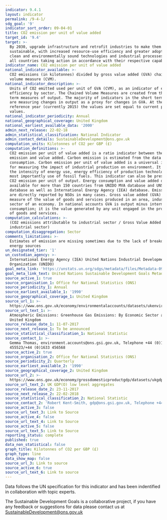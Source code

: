 ```yaml
---
indicator: 9.4.1
layout: indicator
permalink: /9-4-1/
sdg_goal: '9'
indicator_sort_order: 09-04-01
title: CO2 emission per unit of value added
target_id: '9.4'
target: >-
  By 2030, upgrade infrastructure and retrofit industries to make them
  sustainable, with increased resource-use efficiency and greater adoption of
  clean and environmentally sound technologies and industrial processes, with
  all countries taking action in accordance with their respective capabilities
indicator_name: CO2 emission per unit of value added
national_indicator_available: >-
  CO2 emissions (in kilotonnes) divided by gross value added (GVA) chained
  volume measure (CVM).
national_indicator_description: >-
  Units of CO2 emitted used per unit of GVA (CVM), as an indicator of energy
  efficiency by sector. The Chained Volume Measures are created from the short
  term measures of output. The majority of indicators in the short term measures
  are measuring changes in output as a proxy for changes in GVA. At the
  reference year (currently 2015) the values are set equal to current price GVA
  values.
national_indicator_periodicity: Annual
national_geographical_coverage: United Kingdom
national_earliest_available_data: '2000'
admin_next_release: 22-02-18
admin_statistical_classification: National Indicator
admin_contact_details: SustainableDevelopment@ons.gov.uk
computation_units: Kilotonnes of CO2 per GBP (£)
computation_definitions: >-
  CO2 emission per unit of value added is a ratio indicator between the carbon
  emission and value added. Carbon emission is estimated from the data on energy
  consumption. Carbon emission per unit of value added is a universal indicator
  for measuring the impact of industrial production on environment. It captures
  the intensity of energy use, energy efficiency of production technology and
  most importantly use of fossil fuels. This indicator can also be presented as
  CO2 emission per unit of output. Energy consumption and value added data are
  available for more than 150 countries from UNIDO MVA database and UNSD energy
  database as well as International Energy Agency (IEA) database. Emission data
  are directly reported by NSOs in many cases. Gross value added (GVA) is the
  measure of the value of goods and services produced in an area, industry or
  sector of an economy. In national accounts GVA is output minus intermediate
  consumption; it is the value generated by any unit engaged in the production
  of goods and services.
computation_calculations: >-
  (CO2 emissions attributable to industrial sector / Gross Value Added [GVA] by
  industrial sector)
computation_disaggregation: Sector
comments_limitations: >-
  Estimates of emission are missing sometimes due to the lack of breakdown by
  energy sources
un_designated_tier: '1'
un_custodian_agency: >-
  International Energy Agency (IEA) United Nations Industrial Development
  Organization (UNIDO)
goal_meta_link: 'https://unstats.un.org/sdgs/metadata/files/Metadata-09-04-01.pdf '
goal_meta_link_text: United Nations Sustainable Development Goals Metadata (PDF 516 KB)
source_active_1: true
source_organisation_1: Office for National Statistics (ONS)
source_periodicity_1: Annual
source_earliest_available_1: '1990'
source_geographical_coverage_1: United Kingdom
source_url_1: >-
  https://www.ons.gov.uk/economy/environmentalaccounts/datasets/ukenvironmentalaccountsatmosphericemissionsgreenhousegasemissionsbyeconomicsectorandgasunitedkingdom
source_url_text_1: >-
  Atmospheric Emissions: Greenhouse Gas Emissions: By Economic Sector and Gas,
  United Kingdom
source_release_date_1: 11-07-2017
source_next_release_1: To be announced
source_statistical_classification_1: National Statistic
source_contact_1: >-
  Gemma Thomas, environment.accounts@ons.gsi.gov.uk, Telephone +44 (0)1633
  455523/+44 (0)1633 456568
source_active_2: true
source_organisation_2: Office for National Statistics (ONS)
source_periodicity_2: Quarterly
source_earliest_available_2: '1990'
source_geographical_coverage_2: United Kingdom
source_url_2: >-
  https://www.ons.gov.uk/economy/grossdomesticproductgdp/datasets/ukgdpolowlevelaggregates
source_url_text_2: UK GDP(O) low level aggregates
source_release_date_2: 23-11-2017
source_next_release_2: 22-02-2018
source_statistical_classification_2: National Statistic
source_contact_2: 'Robert Kent-Smith, gdp@ons.gsi.gov.uk, Telephone +44(0)1633 651618'
source_active_3: false
source_url_text_3: Link to Source
source_active_4: false
source_url_text_4: Link to Source
source_active_5: false
source_url_text_5: Link to Source
reporting_status: complete
published: true
data_non_statistical: false
graph_title: Kilotonnes of CO2 per GBP (£)
graph_type: line
data_show_map: false
source_url_3: Link to source
source_active_6: true
source_url_text_6: Link to source
---
```

Data follows the UN specification for this indicator and has been indentified in collaboration with topic experts.
  
The Sustainable Development Goals is a collaborative project, if you have any feedback or suggestions for data please contact us at <SustainableDevelopment@ons.gov.uk>
